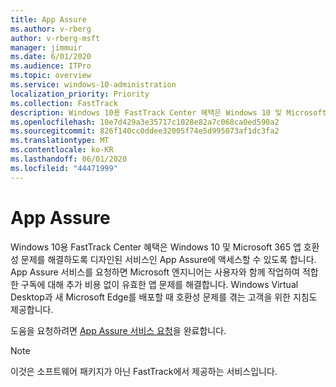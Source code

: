 ```yaml
---
title: App Assure
ms.author: v-rberg
author: v-rberg-msft
manager: jimmuir
ms.date: 6/01/2020
ms.audience: ITPro
ms.topic: overview
ms.service: windows-10-administration
localization_priority: Priority
ms.collection: FastTrack
description: Windows 10용 FastTrack Center 혜택은 Windows 10 및 Microsoft 365 앱 호환성 문제를 해결하도록 디자인된 서비스인 App Assure에 액세스할 수 있도록 합니다.
ms.openlocfilehash: 10e7d429a3e35717c1028e82a7c068ca0ed590a2
ms.sourcegitcommit: 826f140cc0ddee32005f74e5d995073af1dc3fa2
ms.translationtype: MT
ms.contentlocale: ko-KR
ms.lasthandoff: 06/01/2020
ms.locfileid: "44471999"
---
```

# <a name="app-assure"></a>App Assure

Windows 10용 FastTrack Center 혜택은 Windows 10 및 Microsoft 365 앱 호환성 문제를 해결하도록 디자인된 서비스인 App Assure에 액세스할 수 있도록 합니다. App Assure 서비스를 요청하면 Microsoft 엔지니어는 사용자와 함께 작업하여 적합한 구독에 대해 추가 비용 없이 유효한 앱 문제를 해결합니다. Windows Virtual Desktop과 새 Microsoft Edge를 배포할 때 호환성 문제를 겪는 고객을 위한 지침도 제공합니다. 

도움을 요청하려면 [App Assure 서비스 요청](https://go.microsoft.com/fwlink/?linkid=2022721)을 완료합니다.

  > [!NOTE]
> 이것은 소프트웨어 패키지가 아닌 FastTrack에서 제공하는 서비스입니다.
